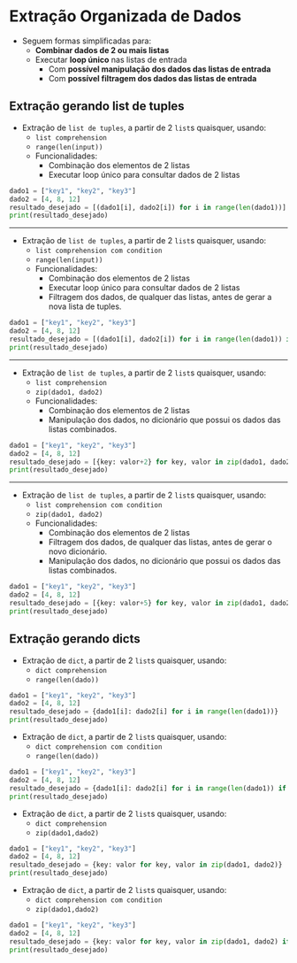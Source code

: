 # Extração Organizada de Dados

- Seguem formas simplificadas para:
    - **Combinar dados de 2 ou mais listas**
    - Executar **loop único** nas listas de entrada
        - Com **possível manipulação dos dados das listas de entrada**
        - Com **possível filtragem dos dados das listas de entrada**

## Extração gerando list de tuples
- Extração de `list de tuples`, a partir de 2 `list`s quaisquer, usando:
    - `list comprehension`
    - `range(len(input))`
    - Funcionalidades:
        - Combinação dos elementos de 2 listas
        - Executar loop único para consultar dados de 2 listas
```python
dado1 = ["key1", "key2", "key3"]
dado2 = [4, 8, 12]
resultado_desejado = [(dado1[i], dado2[i]) for i in range(len(dado1))]
print(resultado_desejado)
```  
  
---  
  
- Extração de `list de tuples`, a partir de 2 `list`s quaisquer, usando:
    - `list comprehension com condition`
    - `range(len(input))`
    - Funcionalidades:
        - Combinação dos elementos de 2 listas
        - Executar loop único para consultar dados de 2 listas
        - Filtragem dos dados, de qualquer das listas, antes de gerar a nova lista de tuples.
```python
dado1 = ["key1", "key2", "key3"]
dado2 = [4, 8, 12]
resultado_desejado = [(dado1[i], dado2[i]) for i in range(len(dado1)) if dado2[i] > 7]
print(resultado_desejado)
```  
 
---  
  
- Extração de `list de tuples`, a partir de 2 `list`s quaisquer, usando:
    - `list comprehension`
    - `zip(dado1, dado2)`
    - Funcionalidades:
        - Combinação dos elementos de 2 listas
        - Manipulação dos dados, no dicionário que possui os dados das listas combinados.
```python
dado1 = ["key1", "key2", "key3"]
dado2 = [4, 8, 12]
resultado_desejado = [{key: valor+2} for key, valor in zip(dado1, dado2)]
print(resultado_desejado)
```
   
---  
  
- Extração de `list de tuples`, a partir de 2 `list`s quaisquer, usando:
    - `list comprehension com condition`
    - `zip(dado1, dado2)`
    - Funcionalidades:
        - Combinação dos elementos de 2 listas
        - Filtragem dos dados, de qualquer das listas, antes de gerar o novo dicionário.
        - Manipulação dos dados, no dicionário que possui os dados das listas combinados.
```python
dado1 = ["key1", "key2", "key3"]
dado2 = [4, 8, 12]
resultado_desejado = [{key: valor+5} for key, valor in zip(dado1, dado2) if valor > 7]
print(resultado_desejado)
```  

## Extração gerando dicts
- Extração de `dict`, a partir de 2 `list`s quaisquer, usando:
    - `dict comprehension`
    - `range(len(dado))`
```python
dado1 = ["key1", "key2", "key3"]
dado2 = [4, 8, 12]
resultado_desejado = {dado1[i]: dado2[i] for i in range(len(dado1))}
print(resultado_desejado)
```

- Extração de `dict`, a partir de 2 `list`s quaisquer, usando:
    - `dict comprehension com condition`
    - `range(len(dado))`
```python
dado1 = ["key1", "key2", "key3"]
dado2 = [4, 8, 12]
resultado_desejado = {dado1[i]: dado2[i] for i in range(len(dado1)) if dado2[i] > 7}
print(resultado_desejado)
```

- Extração de `dict`, a partir de 2 `list`s quaisquer, usando:
    - `dict comprehension`
    - `zip(dado1,dado2)`
```python
dado1 = ["key1", "key2", "key3"]
dado2 = [4, 8, 12]
resultado_desejado = {key: valor for key, valor in zip(dado1, dado2)}
print(resultado_desejado)
```

- Extração de `dict`, a partir de 2 `list`s quaisquer, usando:
    - `dict comprehension com condition`
    - `zip(dado1,dado2)`
```python
dado1 = ["key1", "key2", "key3"]
dado2 = [4, 8, 12]
resultado_desejado = {key: valor for key, valor in zip(dado1, dado2) if valor > 7}
print(resultado_desejado)
```  
